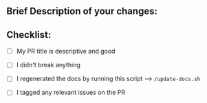 ## Brief Description of your changes:

## Checklist:

- [ ] My PR title is descriptive and good
- [ ] I didn't break anything
- [ ] I regenerated the docs by running this script --> `/update-docs.sh`
- [ ] I tagged any relevant issues on the PR 







